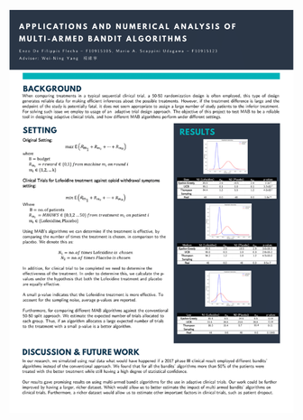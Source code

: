 ![alt text](https://github.com/MarioScappini/2021-Capstone-Project/blob/main/project_information.png?raw=true)
